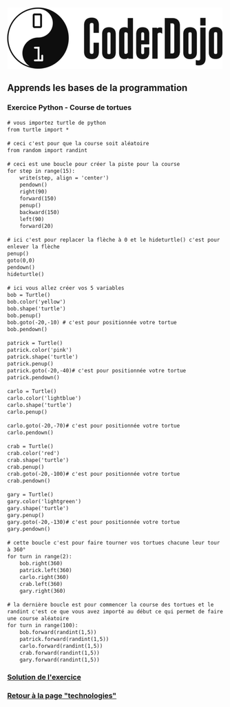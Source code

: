 ![Logo CoderDojo](./images/coderdojo-logo.png)

## Apprends les bases de la programmation

###  Exercice Python - Course de tortues


<pre><code># vous importez turtle de python
from turtle import *

# ceci c'est pour que la course soit aléatoire
from random import randint

# ceci est une boucle pour créer la piste pour la course
for step in range(15):
    write(step, align = 'center')
    pendown()
    right(90)
    forward(150)
    penup()
    backward(150)
    left(90)
    forward(20)

# ici c'est pour replacer la flèche à 0 et le hideturtle() c'est pour enlever la flèche
penup()
goto(0,0)
pendown()
hideturtle()

# ici vous allez créer vos 5 variables
bob = Turtle()
bob.color('yellow')
bob.shape('turtle')
bob.penup()
bob.goto(-20,-10) # c'est pour positionnée votre tortue
bob.pendown()

patrick = Turtle()
patrick.color('pink')
patrick.shape('turtle')
patrick.penup()
patrick.goto(-20,-40)# c'est pour positionnée votre tortue
patrick.pendown()

carlo = Turtle()
carlo.color('lightblue')
carlo.shape('turtle')
carlo.penup()

carlo.goto(-20,-70)# c'est pour positionnée votre tortue
carlo.pendown()

crab = Turtle()
crab.color('red')
crab.shape('turtle')
crab.penup()
crab.goto(-20,-100)# c'est pour positionnée votre tortue
crab.pendown()

gary = Turtle()
gary.color('lightgreen')
gary.shape('turtle')
gary.penup()
gary.goto(-20,-130)# c'est pour positionnée votre tortue
gary.pendown()

# cette boucle c'est pour faire tourner vos tortues chacune leur tour à 360°
for turn in range(2):
    bob.right(360)
    patrick.left(360)
    carlo.right(360)
    crab.left(360)
    gary.right(360)

# la dernière boucle est pour commencer la course des tortues et le randint c'est ce que vous avez importé au début ce qui permet de faire une course aléatoire
for turn in range(100):
    bob.forward(randint(1,5))
    patrick.forward(randint(1,5))
    carlo.forward(randint(1,5))
    crab.forward(randint(1,5))
    gary.forward(randint(1,5))
</code></pre>

### [Solution de l'exercice](https://github.com/PaulineRoppe/CoderDojo-Workshop/blob/master/soluce-python.md)
### [Retour à la page "technologies"](https://github.com/PaulineRoppe/CoderDojo-Workshop/blob/master/technologies.md)
